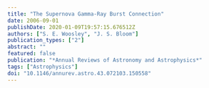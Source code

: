 ```yaml
---
title: "The Supernova Gamma-Ray Burst Connection"
date: 2006-09-01
publishDate: 2020-01-09T19:57:15.676512Z
authors: ["S. E. Woosley", "J. S. Bloom"]
publication_types: ["2"]
abstract: ""
featured: false
publication: "*Annual Reviews of Astronomy and Astrophysics*"
tags: ["Astrophysics"]
doi: "10.1146/annurev.astro.43.072103.150558"
---
```


